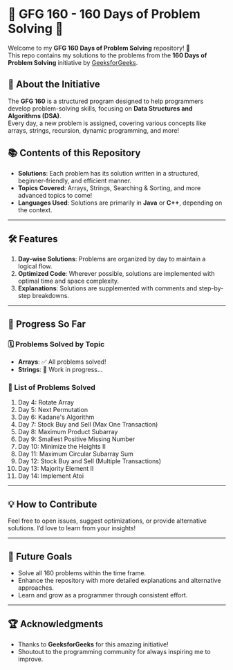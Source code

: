 # 🌟 **GFG 160 - 160 Days of Problem Solving** 🌟  

Welcome to my **GFG 160 Days of Problem Solving** repository! 🚀  
This repo contains my solutions to the problems from the **160 Days of Problem Solving** initiative by [GeeksforGeeks](https://www.geeksforgeeks.org).

## 📖 **About the Initiative** 
 
The **GFG 160** is a structured program designed to help programmers develop problem-solving skills, focusing on **Data Structures and Algorithms (DSA)**.  
Every day, a new problem is assigned, covering various concepts like arrays, strings, recursion, dynamic programming, and more!  



## 📚 **Contents of this Repository**  
- **Solutions**: Each problem has its solution written in a structured, beginner-friendly, and efficient manner.  
- **Topics Covered**: Arrays, Strings, Searching & Sorting, and more advanced topics to come!  
- **Languages Used**: Solutions are primarily in **Java** or **C++**, depending on the context.  

---

## 🛠️ **Features**  
1. **Day-wise Solutions**: Problems are organized by day to maintain a logical flow.  
2. **Optimized Code**: Wherever possible, solutions are implemented with optimal time and space complexity.  
3. **Explanations**: Solutions are supplemented with comments and step-by-step breakdowns.  

---

## 🚀 **Progress So Far**  
### 🗓️ Problems Solved by Topic  
- **Arrays**: ✅ All problems solved!  
- **Strings**: 🚧 Work in progress...  

### 🔢 List of Problems Solved  
1. Day 4: Rotate Array  
2. Day 5: Next Permutation  
3. Day 6: Kadane's Algorithm  
4. Day 7: Stock Buy and Sell (Max One Transaction)  
5. Day 8: Maximum Product Subarray  
6. Day 9: Smallest Positive Missing Number  
7. Day 10: Minimize the Heights II  
8. Day 11: Maximum Circular Subarray Sum  
9. Day 12: Stock Buy and Sell (Multiple Transactions)  
10. Day 13: Majority Element II  
11. Day 14: Implement Atoi  

---

## 💡 **How to Contribute**  
Feel free to open issues, suggest optimizations, or provide alternative solutions. I’d love to learn from your insights!  

---

## 🎯 **Future Goals**  
- Solve all 160 problems within the time frame.  
- Enhance the repository with more detailed explanations and alternative approaches.  
- Learn and grow as a programmer through consistent effort.  

---

## 🏆 **Acknowledgments**  
- Thanks to **GeeksforGeeks** for this amazing initiative!  
- Shoutout to the programming community for always inspiring me to improve.  
